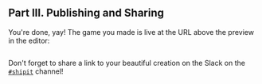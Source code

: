## Part III. Publishing and Sharing

You're done, yay! The game you made is live at the URL above the preview in the
editor:

![]()

Don't forget to share a link to your beautiful creation on the Slack on the
[`#shipit`](https://hackclub.slack.com/messages/shipit) channel!

## 